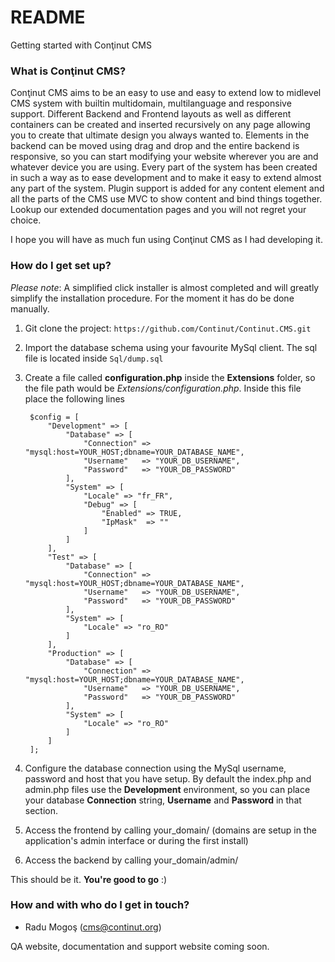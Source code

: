 # README #

Getting started with Conţinut CMS

### What is Conţinut CMS? ###

Conţinut CMS aims to be an easy to use and easy to extend low to midlevel CMS system with builtin multidomain, multilanguage and responsive support. Different Backend and Frontend layouts as well as different containers can be created and inserted recursively on any page allowing you to create that ultimate design you always wanted to.
Elements in the backend can be moved using drag and drop and the entire backend is responsive, so you can start modifying your website wherever you are and whatever device you are using.
Every part of the system has been created in such a way as to ease development and to make it easy to extend almost any part of the system. Plugin support is added for any content element and all the parts of the CMS use MVC to show content and bind things together. Lookup our extended documentation pages and you will not regret your choice.

I hope you will have as much fun using Conţinut CMS as I had developing it.

### How do I get set up? ###

*Please note*: A simplified click installer is almost completed and will greatly simplify the installation procedure. For the moment it has do be done manually. 

1. Git clone the project: `https://github.com/Continut/Continut.CMS.git`
2. Import the database schema using your favourite MySql client. The sql file is located inside `Sql/dump.sql`
3. Create a file called **configuration.php** inside the **Extensions** folder, so the file path would be *Extensions/configuration.php*. 
Inside this file place the following lines

		$config = [
    		"Development" => [
    			"Database" => [
    				"Connection" => "mysql:host=YOUR_HOST;dbname=YOUR_DATABASE_NAME",
    				"Username"   => "YOUR_DB_USERNAME",
    				"Password"   => "YOUR_DB_PASSWORD"
    			],
    			"System" => [
    				"Locale" => "fr_FR",
    				"Debug" => [
    					"Enabled" => TRUE,
    					"IpMask"  => ""
    				]
    			]
    		],
    		"Test" => [
    			"Database" => [
    				"Connection" => "mysql:host=YOUR_HOST;dbname=YOUR_DATABASE_NAME",
    				"Username"   => "YOUR_DB_USERNAME",
    				"Password"   => "YOUR_DB_PASSWORD"
    			],
    			"System" => [
    				"Locale" => "ro_RO"
    			]
    		],
    		"Production" => [
    			"Database" => [
    				"Connection" => "mysql:host=YOUR_HOST;dbname=YOUR_DATABASE_NAME",
    				"Username"   => "YOUR_DB_USERNAME",
    				"Password"   => "YOUR_DB_PASSWORD"
    			],
    			"System" => [
    				"Locale" => "ro_RO"
    			]
    		]
    	];
    
3. Configure the database connection using the MySql username, password and host that you have setup. By default the index.php
and admin.php files use the **Development** environment, so you can place your database **Connection** string, **Username** and **Password** in that section.
4. Access the frontend by calling your_domain/ (domains are setup in the application's admin interface or during the first install)
5. Access the backend by calling your_domain/admin/

This should be it. **You're good to go** :)

### How and with who do I get in touch? ###

* Radu Mogoş (cms@continut.org)

QA website, documentation and support website coming soon.